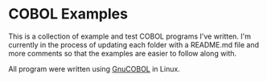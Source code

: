 # COBOL Examples 
This is a collection of example and test COBOL programs I've written. I'm currently in the process of updating 
each folder with a README.md file and more comments so that the examples are easier to follow along with.


All program were written using [GnuCOBOL](https://gnucobol.sourceforge.io/) in Linux.  



